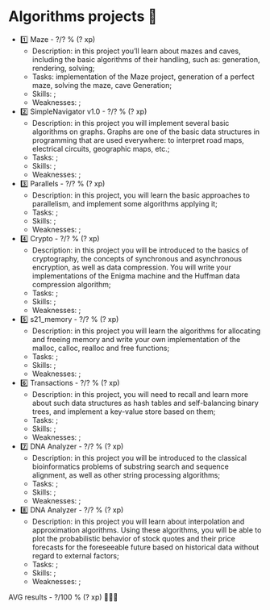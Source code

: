 # Algorithms projects 💛

* 1️⃣ Maze - ?/? % (? xp)
  * Description: in this project you’ll learn about mazes and caves, including the basic algorithms of their handling, such as: generation, rendering, solving;
  * Tasks: implementation of the Maze project, generation of a perfect maze, solving the maze, cave Generation;
  * Skills: ;
  * Weaknesses: ;
* 2️⃣ SimpleNavigator v1.0 - ?/? % (? xp)
  * Description: in this project you will implement several basic algorithms on graphs. Graphs are one of the basic data structures in programming that are used everywhere: to interpret road maps, electrical circuits, geographic maps, etc.;
  * Tasks: ;
  * Skills: ;
  * Weaknesses: ;
* 3️⃣ Parallels - ?/? % (? xp)
  * Description: in this project, you will learn the basic approaches to parallelism, and implement some algorithms applying it;
  * Tasks: ;
  * Skills: ;
  * Weaknesses: ;
* 4️⃣ Crypto - ?/? % (? xp)
  * Description: in this project you will be introduced to the basics of cryptography, the concepts of synchronous and asynchronous encryption, as well as data compression. You will write your implementations of the Enigma machine and the Huffman data compression algorithm;
  * Tasks: ;
  * Skills: ;
  * Weaknesses: ;
* 5️⃣ s21_memory - ?/? % (? xp)
  * Description: in this project you will learn the algorithms for allocating and freeing memory and write your own implementation of the malloc, calloc, realloc and free functions;
  * Tasks: ;
  * Skills: ;
  * Weaknesses: ;
* 6️⃣ Transactions - ?/? % (? xp)
  * Description: in this project, you will need to recall and learn more about such data structures as hash tables and self-balancing binary trees, and implement a key-value store based on them;
  * Tasks: ;
  * Skills: ;
  * Weaknesses: ;
* 7️⃣ DNA Analyzer - ?/? % (? xp)
  * Description: in this project you will be introduced to the classical bioinformatics problems of substring search and sequence alignment, as well as other string processing algorithms;
  * Tasks: ;
  * Skills: ;
  * Weaknesses: ;
* 8️⃣ DNA Analyzer - ?/? % (? xp)
  * Description: in this project you will learn about interpolation and approximation algorithms. Using these algorithms, you will be able to plot the probabilistic behavior of stock quotes and their price forecasts for the foreseeable future based on historical data without regard to external factors;
  * Tasks: ;
  * Skills: ;
  * Weaknesses: ;

AVG results - ?/100 % (? xp) 🥇🥈🥉
